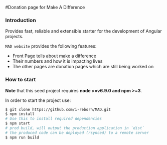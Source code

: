 #Donation page for Make A Difference

### Introduction

Provides fast, reliable and extensible starter for the development of Angular projects.

`MAD website` provides the following features:

*   Front Page tells about make a difference
*   Their numbers and how it is impacting lives
*   The other pages are donation pages which are still being worked on

### How to start

**Note** that this seed project requires **node >=v6.9.0 and npm >=3**.

In order to start the project use:

```bash
$ git clone https://github.com/i-reborn/MAD.git
$ npm install
# Use this to install required dependencies
$ npm start
# prod build, will output the production application in `dist`
# the produced code can be deployed (rsynced) to a remote server
$ npm run build
```
